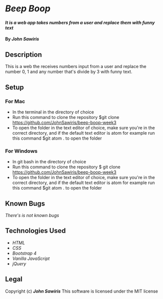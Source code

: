 # _Beep Boop_

#### _It is a web app takes numbers from a user and replace them with funny text_

#### By _**John Sawiris**_

## Description
This is a web the receives numbers input from a user and replace the number 0, 1 and any number that's divide by 3 with funny text.

## Setup

### For Mac
* In the terminal in the directory of choice
* Run this command to clone the repository $git clone https://github.com/JohnSawiris/beep-boop-week3
* To open the folder in the text editor of choice, make sure you're in the correct directory, and if the default text editor is atom for example run this command $git atom . to open the folder

### For Windows
* In git bash in the directory of choice
* Run this command to clone the repository $ git clone https://github.com/JohnSawiris/beep-boop-week3
* To open the folder in the text editor of choice, make sure you're in the correct directory, and if the default text editor is atom for example run this command $git atom . to open the folder

## Known Bugs
_There's is not known bugs_

## Technologies Used

* _HTML_
* _CSS_
* _Bootstrap 4_
* _Vanilla JavaScript_
* _jQuery_

## Legal
Copyright (c) **_John Sawiris_**
This software is licensed under the MIT license

